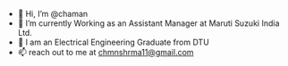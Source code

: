- 👋 Hi, I’m @chaman
- 👀 I’m currently Working as an Assistant Manager at Maruti Suzuki India Ltd.
- 🌱 I am an Electrical Engineering Graduate from DTU
- 📫 reach out to me at chmnshrma11@gmail.com

<!---
chmnshrma/chmnshrma is a ✨ special ✨ repository because its `README.md` (this file) appears on your GitHub profile.
You can click the Preview link to take a look at your changes.
--->
